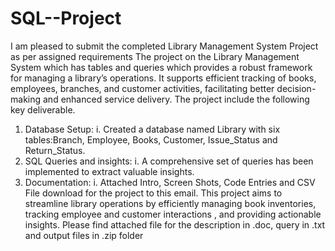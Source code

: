 # SQL--Project
I am pleased to submit the completed Library Management System Project as per assigned requirements
The project on the Library Management System which has tables and queries which provides a robust framework for managing a library’s operations. It supports efficient tracking of books, employees, branches, and customer activities, facilitating better decision-making and enhanced service delivery.
The project include the following key deliverable.
1.	Database Setup:
i.	Created a database named Library with six tables:Branch, Employee, Books, Customer, Issue_Status and Return_Status.
2.	SQL Queries and insights:
i.	A comprehensive set of queries has been implemented to extract valuable insights.
3.	Documentation:
i.	Attached Intro, Screen Shots, Code Entries and CSV File download for the project to this email.
This project aims to streamline library operations by efficiently managing book inventories, tracking employee and customer interactions , and providing actionable insights.
Please find attached file for the description in .doc, query in .txt and output files in .zip folder
